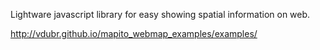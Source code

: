 Lightware javascript library for easy showing spatial information on web.

http://vdubr.github.io/mapito_webmap_examples/examples/
